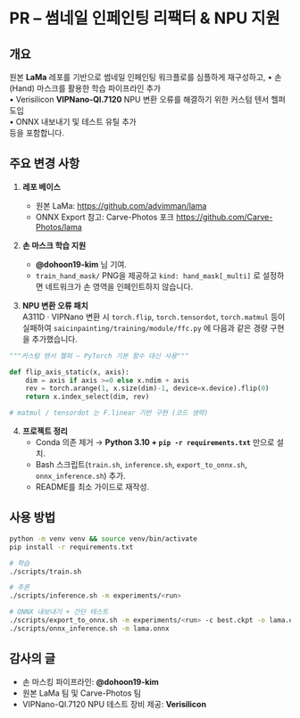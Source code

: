 # PR – 썸네일 인페인팅 리팩터 & NPU 지원

## 개요
원본 **LaMa** 레포를 기반으로 썸네일 인페인팅 워크플로를 심플하게 재구성하고,
• 손(Hand) 마스크를 활용한 학습 파이프라인 추가  
• Verisilicon **VIPNano-Ql.7120** NPU 변환 오류를 해결하기 위한 커스텀 텐서 헬퍼 도입  
• ONNX 내보내기 및 테스트 유틸 추가  
등을 포함합니다.

## 주요 변경 사항
1. **레포 베이스**  
   - 원본 LaMa: <https://github.com/advimman/lama>  
   - ONNX Export 참고: Carve-Photos 포크 <https://github.com/Carve-Photos/lama>

2. **손 마스크 학습 지원**  
   - **@dohoon19-kim** 님 기여.  
   - `train_hand_mask/` PNG을 제공하고 `kind: hand_mask[_multi]` 로 설정하면 네트워크가 손 영역을 인페인트하지 않습니다.

3. **NPU 변환 오류 패치**  
   A311D · VIPNano 변환 시 `torch.flip`, `torch.tensordot`, `torch.matmul` 등이 실패하여
   `saicinpainting/training/module/ffc.py` 에 다음과 같은 경량 구현을 추가했습니다.

```python
"""커스텀 텐서 헬퍼 — PyTorch 기본 함수 대신 사용"""

def flip_axis_static(x, axis):
    dim = axis if axis >=0 else x.ndim + axis
    rev = torch.arange(1, x.size(dim)-1, device=x.device).flip(0)
    return x.index_select(dim, rev)

# matmul / tensordot 는 F.linear 기반 구현 (코드 생략)
```

4. **프로젝트 정리**  
   - Conda 의존 제거 → **Python 3.10 + `pip -r requirements.txt`** 만으로 설치.  
   - Bash 스크립트(`train.sh`, `inference.sh`, `export_to_onnx.sh`, `onnx_inference.sh`) 추가.  
   - README를 최소 가이드로 재작성.

## 사용 방법
```bash
python -m venv venv && source venv/bin/activate
pip install -r requirements.txt

# 학습
./scripts/train.sh

# 추론
./scripts/inference.sh -m experiments/<run>

# ONNX 내보내기 + 간단 테스트
./scripts/export_to_onnx.sh -m experiments/<run> -c best.ckpt -o lama.onnx -t
./scripts/onnx_inference.sh -m lama.onnx
```

## 감사의 글
- 손 마스킹 파이프라인: **@dohoon19-kim**  
- 원본 LaMa 팀 및 Carve-Photos 팀  
- VIPNano-Ql.7120 NPU 테스트 장비 제공: **Verisilicon**